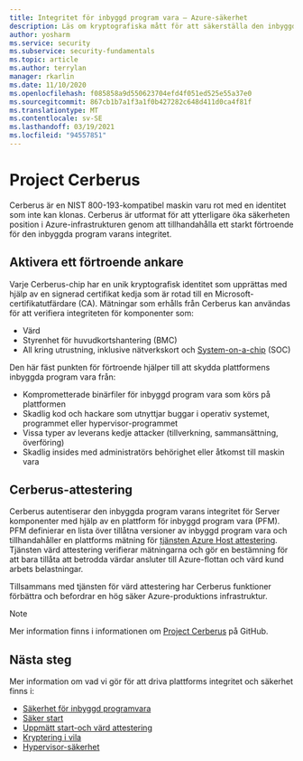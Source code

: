 ```yaml
---
title: Integritet för inbyggd program vara – Azure-säkerhet
description: Läs om kryptografiska mått för att säkerställa den inbyggda program varans integritet.
author: yosharm
ms.service: security
ms.subservice: security-fundamentals
ms.topic: article
ms.author: terrylan
manager: rkarlin
ms.date: 11/10/2020
ms.openlocfilehash: f085858a9d550623704efd4f051ed525e55a37e0
ms.sourcegitcommit: 867cb1b7a1f3a1f0b427282c648d411d0ca4f81f
ms.translationtype: MT
ms.contentlocale: sv-SE
ms.lasthandoff: 03/19/2021
ms.locfileid: "94557851"
---
```

# <a name="project-cerberus"></a>Project Cerberus

Cerberus är en NIST 800-193-kompatibel maskin varu rot med en identitet som inte kan klonas. Cerberus är utformat för att ytterligare öka säkerheten position i Azure-infrastrukturen genom att tillhandahålla ett starkt förtroende för den inbyggda program varans integritet.

## <a name="enabling-an-anchor-of-trust"></a>Aktivera ett förtroende ankare
Varje Cerberus-chip har en unik kryptografisk identitet som upprättas med hjälp av en signerad certifikat kedja som är rotad till en Microsoft-certifikatutfärdare (CA). Mätningar som erhålls från Cerberus kan användas för att verifiera integriteten för komponenter som:

- Värd
- Styrenhet för huvudkortshantering (BMC)
- All kring utrustning, inklusive nätverkskort och [System-on-a-chip](https://en.wikipedia.org/wiki/System_on_a_chip) (SOC)

Den här fäst punkten för förtroende hjälper till att skydda plattformens inbyggda program vara från:

- Komprometterade binärfiler för inbyggd program vara som körs på plattformen
- Skadlig kod och hackare som utnyttjar buggar i operativ systemet, programmet eller hypervisor-programmet
- Vissa typer av leverans kedje attacker (tillverkning, sammansättning, överföring)
- Skadlig insides med administratörs behörighet eller åtkomst till maskin vara

## <a name="cerberus-attestation"></a>Cerberus-attestering
Cerberus autentiserar den inbyggda program varans integritet för Server komponenter med hjälp av en plattform för inbyggd program vara (PFM). PFM definierar en lista över tillåtna versioner av inbyggd program vara och tillhandahåller en plattforms mätning för [tjänsten Azure Host attestering](measured-boot-host-attestation.md). Tjänsten värd attestering verifierar mätningarna och gör en bestämning för att bara tillåta att betrodda värdar ansluter till Azure-flottan och värd kund arbets belastningar.

Tillsammans med tjänsten för värd attestering har Cerberus funktioner förbättra och befordrar en hög säker Azure-produktions infrastruktur.

> [!NOTE]
> Mer information finns i informationen om [Project Cerberus](https://github.com/opencomputeproject/Project_Olympus/tree/master/Project_Cerberus) på GitHub.

## <a name="next-steps"></a>Nästa steg
Mer information om vad vi gör för att driva plattforms integritet och säkerhet finns i:

- [Säkerhet för inbyggd programvara](firmware.md)
- [Säker start](secure-boot.md)
- [Uppmätt start-och värd attestering](measured-boot-host-attestation.md)
- [Kryptering i vila](encryption-atrest.md)
- [Hypervisor-säkerhet](hypervisor.md)